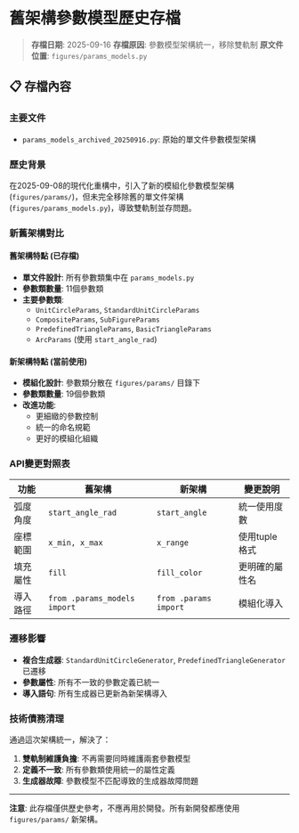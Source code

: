 # 舊架構參數模型歷史存檔

> **存檔日期**: 2025-09-16
> **存檔原因**: 參數模型架構統一，移除雙軌制
> **原文件位置**: `figures/params_models.py`

## 📋 **存檔內容**

### **主要文件**
- `params_models_archived_20250916.py`: 原始的單文件參數模型架構

### **歷史背景**
在2025-09-08的現代化重構中，引入了新的模組化參數模型架構 (`figures/params/`)，但未完全移除舊的單文件架構 (`figures/params_models.py`)，導致雙軌制並存問題。

### **新舊架構對比**

#### **舊架構特點** (已存檔)
- **單文件設計**: 所有參數類集中在 `params_models.py`
- **參數類數量**: 11個參數類
- **主要參數類**:
  - `UnitCircleParams`, `StandardUnitCircleParams`
  - `CompositeParams`, `SubFigureParams`
  - `PredefinedTriangleParams`, `BasicTriangleParams`
  - `ArcParams` (使用 `start_angle_rad`)

#### **新架構特點** (當前使用)
- **模組化設計**: 參數類分散在 `figures/params/` 目錄下
- **參數類數量**: 19個參數類
- **改進功能**:
  - 更細緻的參數控制
  - 統一的命名規範
  - 更好的模組化組織

### **API變更對照表**

| 功能 | 舊架構 | 新架構 | 變更說明 |
|------|--------|--------|----------|
| 弧度角度 | `start_angle_rad` | `start_angle` | 統一使用度數 |
| 座標範圍 | `x_min, x_max` | `x_range` | 使用tuple格式 |
| 填充屬性 | `fill` | `fill_color` | 更明確的屬性名 |
| 導入路徑 | `from .params_models import` | `from .params import` | 模組化導入 |

### **遷移影響**
- **複合生成器**: `StandardUnitCircleGenerator`, `PredefinedTriangleGenerator` 已遷移
- **參數屬性**: 所有不一致的參數定義已統一
- **導入語句**: 所有生成器已更新為新架構導入

### **技術債務清理**
通過這次架構統一，解決了：
1. **雙軌制維護負擔**: 不再需要同時維護兩套參數模型
2. **定義不一致**: 所有參數類使用統一的屬性定義
3. **生成器故障**: 參數模型不匹配導致的生成器故障問題

---

**注意**: 此存檔僅供歷史參考，不應再用於開發。所有新開發都應使用 `figures/params/` 新架構。